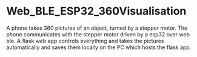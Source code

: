 # Web_BLE_ESP32_360Visualisation
A phone takes 360 pictures of an object, turned by a stepper motor.
The phone communicates with the stepper motor driven by a esp32 over web ble.
A flask web app controls everything and takes the pictures automatically and saves them locally on the PC which hosts the flask app.
